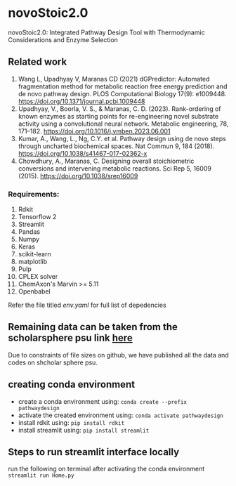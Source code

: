 # novoStoic2.0
novoStoic2.0: Integrated Pathway Design Tool with Thermodynamic Considerations and Enzyme Selection

## Related work
1. Wang L, Upadhyay V, Maranas CD (2021) dGPredictor: Automated fragmentation method for metabolic reaction free energy prediction and de novo pathway design. PLOS Computational Biology 17(9): e1009448. https://doi.org/10.1371/journal.pcbi.1009448
2. Upadhyay, V., Boorla, V. S., & Maranas, C. D. (2023). Rank-ordering of known enzymes as starting points for re-engineering novel substrate activity using a convolutional neural network. Metabolic engineering, 78, 171–182. https://doi.org/10.1016/j.ymben.2023.06.001
3. Kumar, A., Wang, L., Ng, C.Y. et al. Pathway design using de novo steps through uncharted biochemical spaces. Nat Commun 9, 184 (2018). https://doi.org/10.1038/s41467-017-02362-x
4. Chowdhury, A., Maranas, C. Designing overall stoichiometric conversions and intervening metabolic reactions. Sci Rep 5, 16009 (2015). https://doi.org/10.1038/srep16009

### Requirements: 

1. Rdkit
2. Tensorflow 2
3. Streamlit
4. Pandas
5. Numpy
6. Keras
7. scikit-learn
8. matplotlib
9. Pulp
10. CPLEX solver
11. ChemAxon's Marvin >= 5.11
12. Openbabel

Refer the file titled _env.yaml_ for full list of depedencies

## Remaining data can be taken from the scholarsphere psu link [here](https://doi.org/10.26207/fxd2-se27)
Due to constraints of file sizes on github, we have published all the data and codes on shcholar sphere psu.

## creating conda environment
- create a conda environment using: `conda create --prefix pathwaydesign`
- activate the created environment using: `conda activate pathwaydesign`
- install rdkit using: `pip install rdkit` 
- install streamlit using: `pip install streamlit`

## Steps to run streamlit interface locally

run the following on terminal after activating the conda environment `streamlit run Home.py`
